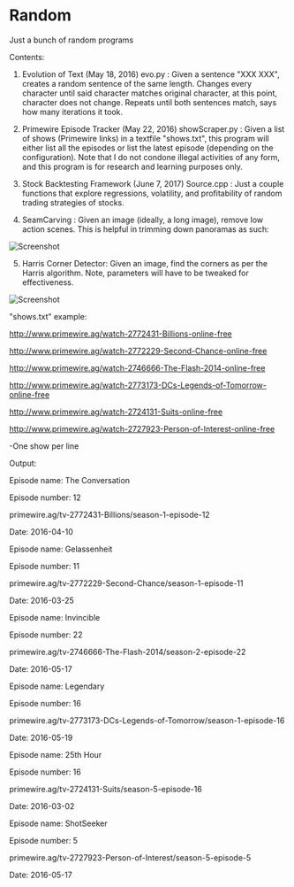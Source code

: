 # Random
Just a bunch of random programs 

Contents:

1) Evolution of Text (May 18, 2016) evo.py :
Given a sentence "XXX XXX", creates a random sentence of the same length.
Changes every character until said character matches original character, at this point, character does not change.
Repeats until both sentences match, says how many iterations it took.

2) Primewire Episode Tracker (May 22, 2016) showScraper.py :
Given a list of shows (Primewire links) in a textfile "shows.txt", this program will either list all the episodes or list the latest episode (depending on the configuration). Note that I do not condone illegal activities of any form, and this program is for research and learning purposes only. 

3) Stock Backtesting Framework (June 7, 2017) Source.cpp :
Just a couple functions that explore regressions, volatility, and profitability of random trading strategies of stocks.

4) SeamCarving :
Given an image (ideally, a long image), remove low action scenes. This is helpful in trimming down panoramas as such:

![Screenshot](https://i.imgur.com/BIZRtdq.png)

5) Harris Corner Detector:
Given an image, find the corners as per the Harris algorithm. Note, parameters will have to be tweaked for effectiveness.

![Screenshot](https://i.imgur.com/iFaKR14.png)



"shows.txt" example:

http://www.primewire.ag/watch-2772431-Billions-online-free

http://www.primewire.ag/watch-2772229-Second-Chance-online-free

http://www.primewire.ag/watch-2746666-The-Flash-2014-online-free

http://www.primewire.ag/watch-2773173-DCs-Legends-of-Tomorrow-online-free

http://www.primewire.ag/watch-2724131-Suits-online-free

http://www.primewire.ag/watch-2727923-Person-of-Interest-online-free

-One show per line

Output: 


Episode name: The Conversation

Episode number: 12

primewire.ag/tv-2772431-Billions/season-1-episode-12

Date: 2016-04-10

Episode name: Gelassenheit

Episode number: 11

primewire.ag/tv-2772229-Second-Chance/season-1-episode-11

Date: 2016-03-25

Episode name: Invincible

Episode number: 22

primewire.ag/tv-2746666-The-Flash-2014/season-2-episode-22

Date: 2016-05-17

Episode name: Legendary

Episode number: 16

primewire.ag/tv-2773173-DCs-Legends-of-Tomorrow/season-1-episode-16

Date: 2016-05-19

Episode name: 25th Hour

Episode number: 16

primewire.ag/tv-2724131-Suits/season-5-episode-16

Date: 2016-03-02

Episode name: ShotSeeker

Episode number: 5

primewire.ag/tv-2727923-Person-of-Interest/season-5-episode-5

Date: 2016-05-17

